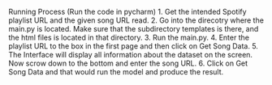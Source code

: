 Running Process (Run the code in pycharm)
    1. Get the intended Spotify playlist URL and the given song URL read.
    2. Go into the direcotry where the main.py is located. Make sure that the
        subdirectory templates is there, and the html files is located in that
        directory.
    3. Run the main.py.
    4. Enter the playlist URL to the box in the first page and then click on
        Get Song Data.
    5. The Interface will display all information about the dataset on the
        screen. Now scrow down to the bottom and enter the song URL.
    6. Click on Get Song Data and that would run the model and produce the
        result.